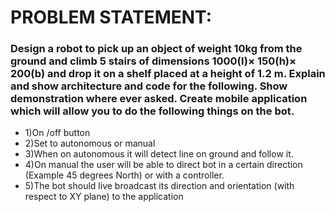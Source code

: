 # PROBLEM STATEMENT:
### Design a robot to pick up an object of weight 10kg from the ground and climb 5 stairs of dimensions 1000(l)× 150(h)× 200(b) and drop it on a shelf placed at a height of 1.2 m. Explain and show architecture and code for the following. Show demonstration where ever asked. Create mobile application which will allow you to do the following things on the bot.
* 1)On /off button
* 2)Set to autonomous or manual
* 3)When on autonomous it will detect line on ground and follow it.
* 4)On manual the user will be able to direct bot in a certain direction (Example 45 degrees North) or with a controller.
* 5)The bot should live broadcast its direction and orientation (with respect to XY plane) to the application
